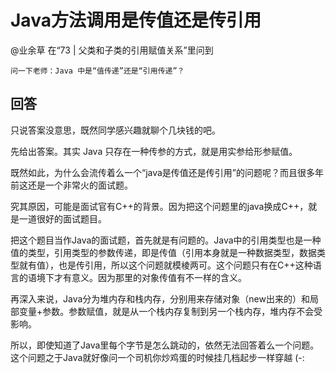 # Java方法调用是传值还是传引用

@业余草 在“73 | 父类和子类的引用赋值关系”里问到

```
问一下老师：Java 中是“值传递”还是“引用传递”？
```
## 回答

只说答案没意思，既然同学感兴趣就聊个几块钱的吧。

先给出答案。其实 Java 只存在一种传参的方式，就是用实参给形参赋值。

既然如此，为什么会流传着么一个“java是传值还是传引用”的问题呢？而且很多年前这还是一个非常火的面试题。

究其原因，可能是面试官有C++的背景。因为把这个问题里的java换成C++，就是一道很好的面试题目。

把这个题目当作Java的面试题，首先就是有问题的。Java中的引用类型也是一种值的类型，引用类型的参数传递，即是传值（引用本身就是一种数据类型，数据类型就有值），也是传引用，所以这个问题就模棱两可。这个问题只有在C++这种语言的语境下才有意义。因为那里的对象传值有不一样的含义。

再深入来说，Java分为堆内存和栈内存，分别用来存储对象（new出来的）和局部变量+参数。参数赋值，就是从一个栈内存复制到另一个栈内存，堆内存不会受影响。

所以，即使知道了Java里每个字节是怎么跳动的，依然无法回答着么一个问题。这个问题之于Java就好像问一个司机你炒鸡蛋的时候挂几档起步一样穿越 (-:
